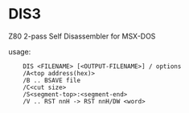 DIS3
===
Z80 2-pass Self Disassembler for MSX-DOS

usage:
````
	DIS <FILENAME> [<OUTPUT-FILENAME>] / options
	/A<top address(hex)>
	/B .. BSAVE file
	/C<cut size>
	/S<segment-top>:<segment-end>
	/V .. RST nnH -> RST nnH/DW <word>
````
